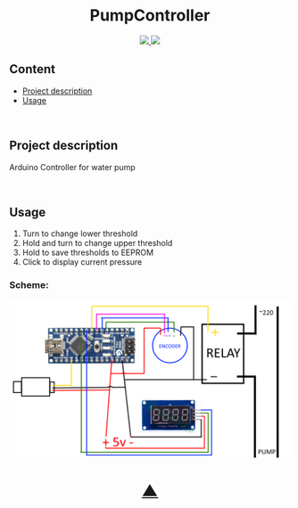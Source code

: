 <h1 align="center">PumpController</h1>

<p align="center">
  <a href="https://github.com/Pendosv">
    <img src="https://img.shields.io/github/followers/Pendosv?label=Follow&style=social">
  </a>
  <a href="https://github.com/Pendosv/PumpController">
    <img src="https://img.shields.io/github/stars/Pendosv/PumpController?style=social">
  </a>
</p>

## Content
* [Project description](#chapter-0)
* [Usage](#chapter-1)

\
<a id="chapter-0"></a>
## Project description

Arduino Controller for water pump


\
<a id="chapter-2"></a>
## Usage

1. Turn to change lower threshold
2. Hold and turn to change upper threshold
3. Hold to save thresholds to EEPROM
4. Click to display current pressure

### Scheme:

[![Scheme](schemes/PumpController.png)]()


<h1 align="center"><a href="#top">▲</a></h1>

